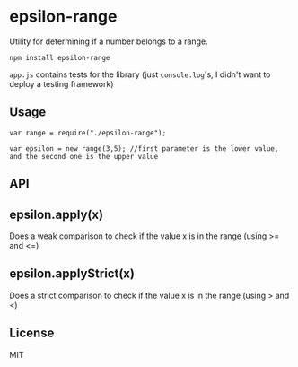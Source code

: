 epsilon-range
=============
Utility for determining if a number belongs to a range.

`npm install epsilon-range`

`app.js` contains tests for the library (just `console.log`'s, I didn't want to deploy a testing framework)

Usage
-----
`var range = require("./epsilon-range");`

`var epsilon = new range(3,5); //first parameter is the lower value, and the second one is the upper value`

API
---
epsilon.apply(x)
----------------
Does a weak comparison to check if the value x is in the range (using >= and <=)

epsilon.applyStrict(x)
----------------------
Does a strict comparison to check if the value x is in the range (using > and <)

License
-------
MIT
